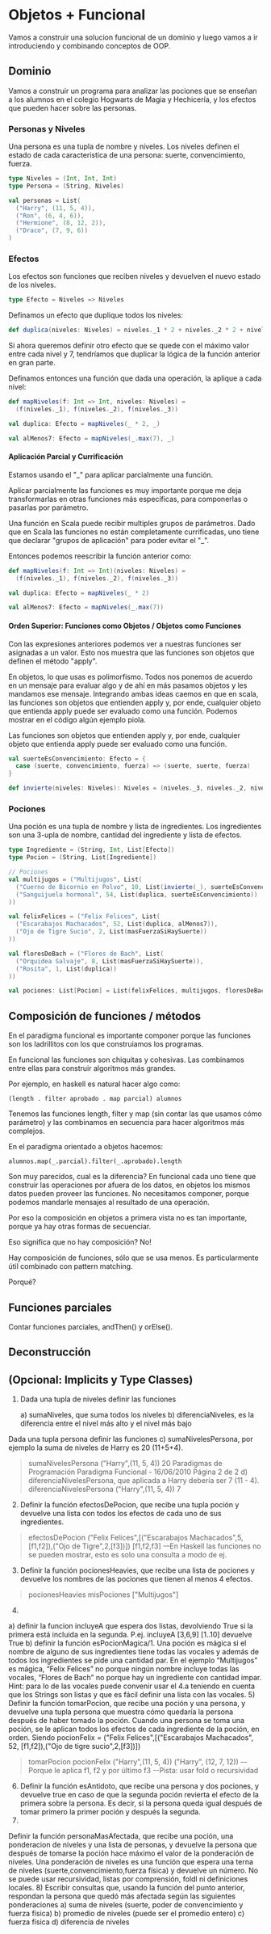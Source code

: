 # Objetos + Funcional
Vamos a construir una solucion funcional de un dominio y luego vamos a ir introduciendo y combinando conceptos de OOP.

## Dominio
Vamos a construir un programa para analizar las pociones que se enseñan a los alumnos en el colegio Hogwarts de Magia y Hechicería, y los efectos que pueden hacer sobre las personas.

### Personas y Niveles
Una persona es una tupla de nombre y niveles.
Los niveles definen el estado de cada caracteristica de una persona: suerte, convencimiento, fuerza.

```scala
type Niveles = (Int, Int, Int)
type Persona = (String, Niveles)

val personas = List(
  ("Harry", (11, 5, 4)),
  ("Ron", (6, 4, 6)),
  ("Hermione", (8, 12, 2)),
  ("Draco", (7, 9, 6))
)
```

### Efectos
Los efectos son funciones que reciben niveles y devuelven el nuevo estado de los niveles.

```scala
type Efecto = Niveles => Niveles
```

Definamos un efecto que duplique todos los niveles:

```scala
def duplica(niveles: Niveles) = niveles._1 * 2 + niveles._2 * 2 + niveles._3 * 2
```

Si ahora queremos definir otro efecto que se quede con el máximo valor entre cada nivel y 7, tendríamos que duplicar la lógica de la función anterior en gran parte.

Definamos entonces una función que dada una operación, la aplique a cada nivel:

```scala
def mapNiveles(f: Int => Int, niveles: Niveles) =
  (f(niveles._1), f(niveles._2), f(niveles._3))

val duplica: Efecto = mapNiveles(_ * 2, _)

val alMenos7: Efecto = mapNiveles(_.max(7), _)
```

#### Aplicación Parcial y Currificación
Estamos usando el "_" para aplicar parcialmente una función.

Aplicar parcialmente las funciones es muy importante porque me deja transformarlas en otras funciones más específicas, para componerlas o pasarlas por parámetro.

Una función en Scala puede recibir multiples grupos de parámetros. Dado que en Scala las funciones no están completamente currificadas, uno tiene que declarar "grupos de aplicación" para poder evitar el "_".

Entonces podemos reescribir la función anterior como:

```scala
def mapNiveles(f: Int => Int)(niveles: Niveles) =
  (f(niveles._1), f(niveles._2), f(niveles._3))

val duplica: Efecto = mapNiveles(_ * 2)

val alMenos7: Efecto = mapNiveles(_.max(7))
```

#### Orden Superior: Funciones como Objetos / Objetos como Funciones
Con las expresiones anteriores podemos ver a nuestras funciones ser asignadas a un valor. Esto nos muestra que las funciones son objetos que definen el método "apply".

En objetos, lo que usas es polimorfismo.
Todos nos ponemos de acuerdo en un mensaje para evaluar algo y de ahí en más pasamos objetos y les mandamos ese mensaje.
Integrando ambas ideas caemos en que en scala, las funciones son objetos que entienden apply y, por ende, cualquier objeto que entienda apply puede ser evaluado como una función.
Podemos mostrar en el código algún ejemplo piola.

Las funciones son objetos que entienden apply y, por ende, cualquier objeto que entienda apply puede ser evaluado como una función.



```scala
val suerteEsConvencimiento: Efecto = {
  case (suerte, convencimiento, fuerza) => (suerte, suerte, fuerza)
}

def invierte(niveles: Niveles): Niveles = (niveles._3, niveles._2, niveles._1)
```

### Pociones
Una poción es una tupla de nombre y lista de ingredientes.
Los ingredientes son una 3-upla de nombre, cantidad del ingrediente y lista de efectos.

```scala
type Ingrediente = (String, Int, List[Efecto])
type Pocion = (String, List[Ingrediente])

// Pociones
val multijugos = ("Multijugos", List(
  ("Cuerno de Bicornio en Polvo", 10, List(invierte(_), suerteEsConvencimiento)),
  ("Sanguijuela hormonal", 54, List(duplica, suerteEsConvencimiento))
))

val felixFelices = ("Felix Felices", List(
  ("Escarabajos Machacados", 52, List(duplica, alMenos7)),
  ("Ojo de Tigre Sucio", 2, List(masFuerzaSiHaySuerte))
))

val floresDeBach = ("Flores de Bach", List(
  ("Orquidea Salvaje", 8, List(masFuerzaSiHaySuerte)),
  ("Rosita", 1, List(duplica))
))

val pociones: List[Pocion] = List(felixFelices, multijugos, floresDeBach)
```

## Composición de funciones / métodos
En el paradigma funcional es importante componer porque las funciones son los ladrillitos con los que construiamos los programas.

En funcional las funciones son chiquitas y cohesivas. Las combinamos entre ellas para construir algoritmos más grandes.

Por ejemplo, en haskell es natural hacer algo como:

    (length . filter aprobado . map parcial) alumnos

Tenemos las funciones length, filter y map (sin contar las que usamos cómo parámetro) y las combinamos en secuencia para hacer algoritmos más complejos.

En el paradigma orientado a objetos hacemos:

    alumnos.map(_.parcial).filter(_.aprobado).length

Son muy parecidos, cual es la diferencia?
En funcional cada uno tiene que construir las operaciones por afuera de los datos, en objetos los mismos datos pueden proveer las funciones. No necesitamos componer, porque podemos mandarle mensajes al resultado de una operación.

Por eso la composición en objetos a primera vista no es tan importante, porque ya hay otras formas de secuenciar.

Eso significa que no hay composición? No!

Hay composición de funciones, sólo que se usa menos. Es particularmente útil combinado con pattern matching.

Porqué?
## Funciones parciales
Contar funciones parciales, andThen() y orElse().



## Deconstrucción
## (Opcional: Implicits y Type Classes)

1) Dada una tupla de niveles definir las funciones

    a) sumaNiveles, que suma todos los niveles
    b) diferenciaNiveles, es la diferencia entre el nivel más alto y el nivel más bajo

 Dada una tupla persona definir las funciones
c) sumaNivelesPersona, por ejemplo la suma de niveles de Harry es 20 (11+5+4).
> sumaNivelesPersona ("Harry",(11, 5, 4))
20
Paradigmas de Programación Paradigma Funcional - 16/06/2010 Página 2 de 2
d) diferenciaNivelesPersona, que aplicada a Harry debería ser 7 (11 - 4).
> diferenciaNivelesPersona ("Harry",(11, 5, 4))
7
2) Definir la función efectosDePocion, que recibe una tupla poción y devuelve una lista con todos los efectos de cada
uno de sus ingredientes.
> efectosDePocion ("Felix Felices",[("Escarabajos Machacados",5,[f1,f2]),("Ojo de Tigre",2,[f3])])
[f1,f2,f3]
-–En Haskell las funciones no se pueden mostrar, esto es solo una consulta a modo de ej.
3) Definir la función pocionesHeavies, que recibe una lista de pociones y devuelve los nombres de las pociones que
tienen al menos 4 efectos.
> pocionesHeavies misPociones
["Multijugos"]
4)
a) definir la funcion incluyeA que espera dos listas, devolviendo True si la primera está incluida en la segunda. P.ej.
 incluyeA [3,6,9] [1..10]
 devuelve True
b) definir la función esPocionMagica/1. Una poción es mágica si el nombre de alguno de sus ingredientes tiene todas
las vocales y además de todos los ingredientes se pide una cantidad par.
En el ejemplo “Multijugos” es mágica, “Felix Felices” no porque ningún nombre incluye todas las vocales, “Flores de
Bach” no porque hay un ingrediente con cantidad impar.
Hint: para lo de las vocales puede convenir usar el 4.a teniendo en cuenta que los Strings son listas y que es fácil definir
una lista con las vocales.
5) Definir la función tomarPocion, que recibe una poción y una persona, y devuelve una tupla persona que muestra
cómo quedaría la persona después de haber tomado la poción.
Cuando una persona se toma una poción, se le aplican todos los efectos de cada ingrediente de la poción, en orden.
Siendo
pocionFelix =
("Felix Felices",[("Escarabajos Machacados", 52, [f1,f2]),("Ojo de tigre sucio",2,[f3])])
> tomarPocion pocionFelix ("Harry",(11, 5, 4))
("Harry", (12, 7, 12))
–-Porque le aplica f1, f2 y por último f3
--Pista: usar fold o recursividad
6) Definir la función esAntidoto, que recibe una persona y dos pociones, y devuelve true en caso de que la segunda
poción revierta el efecto de la primera sobre la persona.
Es decir, si la persona queda igual después de tomar primero la primer poción y después la segunda.
7)
Definir la función personaMasAfectada, que recibe una poción, una ponderacion de niveles y una lista de personas, y
devuelve la persona que después de tomarse la poción hace máximo el valor de la ponderación de niveles.
Una ponderación de niveles es una función que espera una terna de niveles (suerte,convencimiento,fuerza física) y
devuelve un número.
No se puede usar recursividad, listas por comprensión, foldl ni definiciones locales.
8)
Escribir consultas que, usando la función del punto anterior, respondan la persona que quedó más afectada según las
siguientes ponderaciones
a) suma de niveles (suerte, poder de convencimiento y fuerza física)
b) promedio de niveles (puede ser el promedio entero)
c) fuerza física
d) diferencia de niveles